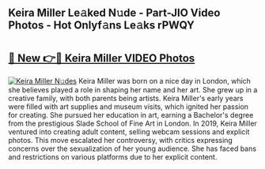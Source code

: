 ## Keira Miller Le𝚊ked N𝚞de - Part-JIO Video Photos - Hot Onlyf𝚊ns Le𝚊ks rPWQY

# <h2><a href="http://ab67761.deff.icu/?id=Keira+Miller">🔗 New 👉🔴 Keira Miller VIDEO Photos</a></h2>

[![Keira Miller N𝚞des](https://i.imgur.com/rIISA9y.gif)](http://ab67761.deff.icu/?id=Keira+Miller)
Keira Miller was born on a nice day in London, which she believes played a role in shaping her name and her art. She grew up in a creative family, with both parents being artists. Keira Miller's early years were filled with art supplies and museum visits, which ignited her passion for creating. She pursued her education in art, earning a Bachelor's degree from the prestigious Slade School of Fine Art in London. In 2019, Keira Miller ventured into creating adult content, selling webcam sessions and explicit photos. This move escalated her controversy, with critics expressing concerns over the sexualization of her young audience. She has faced bans and restrictions on various platforms due to her explicit content.
